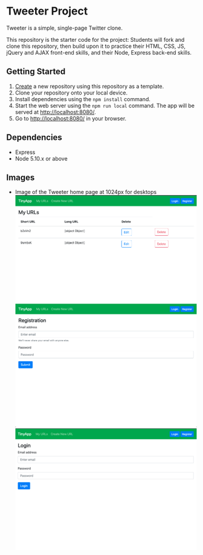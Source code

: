# Tweeter Project

Tweeter is a simple, single-page Twitter clone.

This repository is the starter code for the project: Students will fork and clone this repository, then build upon it to practice their HTML, CSS, JS, jQuery and AJAX front-end skills, and their Node, Express back-end skills.

## Getting Started

1. [Create](https://docs.github.com/en/repositories/creating-and-managing-repositories/creating-a-repository-from-a-template) a new repository using this repository as a template.
2. Clone your repository onto your local device.
3. Install dependencies using the `npm install` command.
4. Start the web server using the `npm run local` command. The app will be served at <http://localhost:8080/>.
5. Go to <http://localhost:8080/> in your browser.

## Dependencies

- Express
- Node 5.10.x or above

## Images

- Image of the Tweeter home page at 1024px for desktops
  !["Screenshot of URLs page"](https://github.com/Timi-css/tinyapp/blob/master/docs/Urls.png)
  !["Screenshot of register page"](https://github.com/Timi-css/tinyapp/blob/master/docs/Registration.png)
  !["Screenshot of login page"](https://github.com/Timi-css/tinyapp/blob/master/docs/Login.png)
